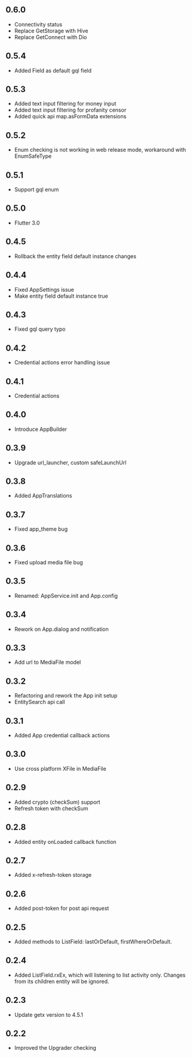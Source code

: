 ## 0.6.0
* Connectivity status
* Replace GetStorage with Hive
* Replace GetConnect with Dio

## 0.5.4
* Added Field<MediaFile> as default gql field

## 0.5.3
* Added text input filtering for money input
* Added text input filtering for profanity censor
* Added quick api map.asFormData extensions

## 0.5.2
* Enum checking is not working in web release mode, workaround with EnumSafeType

## 0.5.1
* Support gql enum 

## 0.5.0
* Flutter 3.0

## 0.4.5
* Rollback the entity field default instance changes

## 0.4.4
* Fixed AppSettings issue
* Make entity field default instance true

## 0.4.3
* Fixed gql query typo

## 0.4.2
* Credential actions error handling issue

## 0.4.1
* Credential actions

## 0.4.0
* Introduce AppBuilder

## 0.3.9
* Upgrade url_launcher, custom safeLaunchUrl

## 0.3.8
* Added AppTranslations

## 0.3.7
* Fixed app_theme bug

## 0.3.6
* Fixed upload media file bug

## 0.3.5
* Renamed: AppService.init and App.config

## 0.3.4
* Rework on App.dialog and notification

## 0.3.3
* Add url to MediaFile model

## 0.3.2
* Refactoring and rework the App init setup
* EntitySearch api call

## 0.3.1
* Added App credential callback actions

## 0.3.0
* Use cross platform XFile in MediaFile

## 0.2.9
* Added crypto (checkSum) support
* Refresh token with checkSum

## 0.2.8
* Added entity onLoaded callback function

## 0.2.7
* Added x-refresh-token storage

## 0.2.6
* Added post-token for post api request

## 0.2.5
* Added methods to ListField: lastOrDefault, firstWhereOrDefault.

## 0.2.4
* Added ListField.rxEx, which will listening to list activity only. Changes from its children entity will be ignored.

## 0.2.3
* Update getx version to 4.5.1

## 0.2.2
* Improved the Upgrader checking
